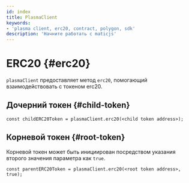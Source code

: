 ```yaml
---
id: index
title: PlasmaClient
keywords:
- 'plasma client, erc20, contract, polygon, sdk'
description: 'Начните работать с maticjs'
---
```


# ERC20 {#erc20}

`plasmaClient` предоставляет метод `erc20`, помогающий взаимодействовать с токеном erc20.

## Дочерний токен {#child-token}

```
const childERC20Token = plasmaClient.erc20(<child token address>);
```

## Корневой токен {#root-token}

Корневой токен может быть инициирован посредством указания второго значения параметра как `true`.

```
const parentERC20Token = plasmaClient.erc20(<root token address>, true);
```
